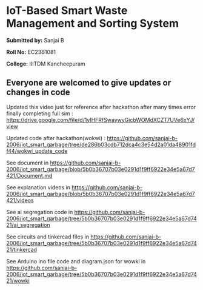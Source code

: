 # IoT-Based Smart Waste Management and Sorting System

**Submitted by:** Sanjai B

**Roll No:** EC23B1081

**College:** IIITDM Kancheepuram

## **Everyone are welcomed to give updates or changes in code**

Updated this video just for reference after hackathon after many times error finally completing full sim : https://drive.google.com/file/d/1yIHFRfSwaywyGicbWOMdXCZT7UVe6xYJ/view

Updated code after hackathon(wokwi) : https://github.com/sanjai-b-2006/iot_smart_garbage/tree/de286b03cdb712dca4c3e54d2a01da48901fdf44/wokwi_update_code

See document in https://github.com/sanjai-b-2006/iot_smart_garbage/blob/5b0b36707b03e0291d1f9ff6922e34e5a67d7421/Document.md

See explanation videos in https://github.com/sanjai-b-2006/iot_smart_garbage/blob/5b0b36707b03e0291d1f9ff6922e34e5a67d7421/videos

See ai segregation code in https://github.com/sanjai-b-2006/iot_smart_garbage/tree/5b0b36707b03e0291d1f9ff6922e34e5a67d7421/ai_segregation

See circuits and tinkercad files in https://github.com/sanjai-b-2006/iot_smart_garbage/tree/5b0b36707b03e0291d1f9ff6922e34e5a67d7421/tinkercad

See Arduino ino file code and diagram.json for wowki in https://github.com/sanjai-b-2006/iot_smart_garbage/tree/5b0b36707b03e0291d1f9ff6922e34e5a67d7421/wowki

